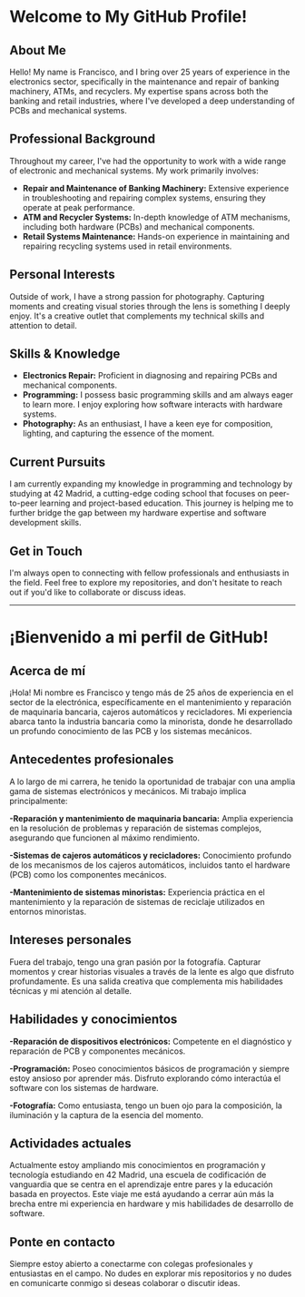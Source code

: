 # Welcome to My GitHub Profile!

## About Me

Hello! My name is Francisco, and I bring over 25 years of experience in the electronics sector, specifically in the maintenance and repair of banking machinery, ATMs, and recyclers. My expertise spans across both the banking and retail industries, where I've developed a deep understanding of PCBs and mechanical systems.

## Professional Background

Throughout my career, I've had the opportunity to work with a wide range of electronic and mechanical systems. My work primarily involves:

- **Repair and Maintenance of Banking Machinery:** Extensive experience in troubleshooting and repairing complex systems, ensuring they operate at peak performance.
- **ATM and Recycler Systems:** In-depth knowledge of ATM mechanisms, including both hardware (PCBs) and mechanical components.
- **Retail Systems Maintenance:** Hands-on experience in maintaining and repairing recycling systems used in retail environments.

## Personal Interests

Outside of work, I have a strong passion for photography. Capturing moments and creating visual stories through the lens is something I deeply enjoy. It's a creative outlet that complements my technical skills and attention to detail.

## Skills & Knowledge

- **Electronics Repair:** Proficient in diagnosing and repairing PCBs and mechanical components.
- **Programming:** I possess basic programming skills and am always eager to learn more. I enjoy exploring how software interacts with hardware systems.
- **Photography:** As an enthusiast, I have a keen eye for composition, lighting, and capturing the essence of the moment.

## Current Pursuits

I am currently expanding my knowledge in programming and technology by studying at 42 Madrid, a cutting-edge coding school that focuses on peer-to-peer learning and project-based education. This journey is helping me to further bridge the gap between my hardware expertise and software development skills.

## Get in Touch

I'm always open to connecting with fellow professionals and enthusiasts in the field. Feel free to explore my repositories, and don't hesitate to reach out if you'd like to collaborate or discuss ideas.

---



# ¡Bienvenido a mi perfil de GitHub!

## Acerca de mí
¡Hola! Mi nombre es Francisco y tengo más de 25 años de experiencia en el sector de la electrónica, específicamente en el mantenimiento y reparación de maquinaria bancaria, cajeros automáticos y recicladores. Mi experiencia abarca tanto la industria bancaria como la minorista, donde he desarrollado un profundo conocimiento de las PCB y los sistemas mecánicos.

## Antecedentes profesionales
A lo largo de mi carrera, he tenido la oportunidad de trabajar con una amplia gama de sistemas electrónicos y mecánicos. Mi trabajo implica principalmente:

**-Reparación y mantenimiento de maquinaria bancaria:** Amplia experiencia en la resolución de problemas y reparación de sistemas complejos, asegurando que funcionen al máximo rendimiento.

**-Sistemas de cajeros automáticos y recicladores:** Conocimiento profundo de los mecanismos de los cajeros automáticos, incluidos tanto el hardware (PCB) como los componentes mecánicos.

**-Mantenimiento de sistemas minoristas:** Experiencia práctica en el mantenimiento y la reparación de sistemas de reciclaje utilizados en entornos minoristas.

## Intereses personales
Fuera del trabajo, tengo una gran pasión por la fotografía. Capturar momentos y crear historias visuales a través de la lente es algo que disfruto profundamente. Es una salida creativa que complementa mis habilidades técnicas y mi atención al detalle.

## Habilidades y conocimientos
**-Reparación de dispositivos electrónicos:** Competente en el diagnóstico y reparación de PCB y componentes mecánicos.

**-Programación:** Poseo conocimientos básicos de programación y siempre estoy ansioso por aprender más. Disfruto explorando cómo interactúa el software con los sistemas de hardware.

**-Fotografía:** Como entusiasta, tengo un buen ojo para la composición, la iluminación y la captura de la esencia del momento.

## Actividades actuales
Actualmente estoy ampliando mis conocimientos en programación y tecnología estudiando en 42 Madrid, una escuela de codificación de vanguardia que se centra en el aprendizaje entre pares y la educación basada en proyectos. Este viaje me está ayudando a cerrar aún más la brecha entre mi experiencia en hardware y mis habilidades de desarrollo de software.

## Ponte en contacto
Siempre estoy abierto a conectarme con colegas profesionales y entusiastas en el campo. No dudes en explorar mis repositorios y no dudes en comunicarte conmigo si deseas colaborar o discutir ideas.
